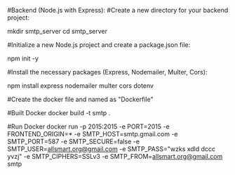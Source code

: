 #Backend (Node.js with Express):
#Create a new directory for your backend project:

mkdir smtp_server
cd smtp_server

#Initialize a new Node.js project and create a package.json file:

npm init -y


#Install the necessary packages (Express, Nodemailer, Multer, Cors):

npm install express nodemailer multer cors dotenv

#Create the docker file and named as "Dockerfile"

#Built Docker
docker build -t smtp .

#Run Docker
docker run -p 2015:2015 -e PORT=2015 -e FRONTEND_ORIGIN=* -e SMTP_HOST=smtp.gmail.com -e SMTP_PORT=587 -e SMTP_SECURE=false -e SMTP_USER=allsmart.org@gmail.com -e SMTP_PASS="wzks xdld dccc yvzj" -e SMTP_CIPHERS=SSLv3 -e SMTP_FROM=allsmart.org@gmail.com smtp           